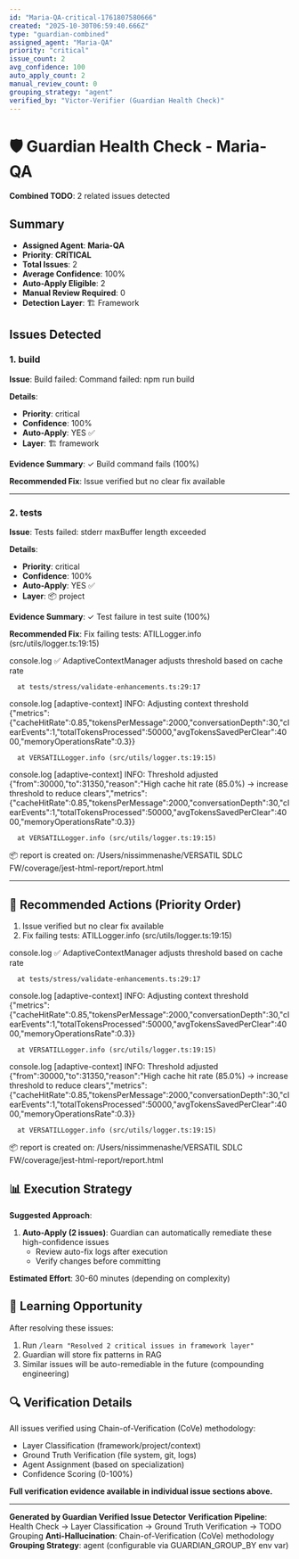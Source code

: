 ```yaml
---
id: "Maria-QA-critical-1761807580666"
created: "2025-10-30T06:59:40.666Z"
type: "guardian-combined"
assigned_agent: "Maria-QA"
priority: "critical"
issue_count: 2
avg_confidence: 100
auto_apply_count: 2
manual_review_count: 0
grouping_strategy: "agent"
verified_by: "Victor-Verifier (Guardian Health Check)"
---
```


# 🛡️ Guardian Health Check - Maria-QA

**Combined TODO**: 2 related issues detected

## Summary

- **Assigned Agent**: **Maria-QA**
- **Priority**: **CRITICAL**
- **Total Issues**: 2
- **Average Confidence**: 100%
- **Auto-Apply Eligible**: 2
- **Manual Review Required**: 0
- **Detection Layer**: 🏗️ Framework

## Issues Detected

### 1. build

**Issue**: Build failed: Command failed: npm run build


**Details**:
- **Priority**: critical
- **Confidence**: 100%
- **Auto-Apply**: YES ✅
- **Layer**: 🏗️ framework

**Evidence Summary**: ✓ Build command fails (100%)

**Recommended Fix**: Issue verified but no clear fix available

---

### 2. tests

**Issue**: Tests failed: stderr maxBuffer length exceeded

**Details**:
- **Priority**: critical
- **Confidence**: 100%
- **Auto-Apply**: YES ✅
- **Layer**: 📦 project

**Evidence Summary**: ✓ Test failure in test suite (100%)

**Recommended Fix**: Fix failing tests:
ATILLogger.info (src/utils/logger.ts:19:15)

  console.log
    ✅ AdaptiveContextManager adjusts threshold based on cache rate

      at tests/stress/validate-enhancements.ts:29:17

  console.log
    [adaptive-context] INFO: Adjusting context threshold {"metrics":{"cacheHitRate":0.85,"tokensPerMessage":2000,"conversationDepth":30,"clearEvents":1,"totalTokensProcessed":50000,"avgTokensSavedPerClear":4000,"memoryOperationsRate":0.3}}

      at VERSATILLogger.info (src/utils/logger.ts:19:15)

  console.log
    [adaptive-context] INFO: Threshold adjusted {"from":30000,"to":31350,"reason":"High cache hit rate (85.0%) → increase threshold to reduce clears","metrics":{"cacheHitRate":0.85,"tokensPerMessage":2000,"conversationDepth":30,"clearEvents":1,"totalTokensProcessed":50000,"avgTokensSavedPerClear":4000,"memoryOperationsRate":0.3}}

      at VERSATILLogger.info (src/utils/logger.ts:19:15)

📦 report is created on: /Users/nissimmenashe/VERSATIL SDLC FW/coverage/jest-html-report/report.html


---

## 🎯 Recommended Actions (Priority Order)

1. Issue verified but no clear fix available
2. Fix failing tests:
ATILLogger.info (src/utils/logger.ts:19:15)

  console.log
    ✅ AdaptiveContextManager adjusts threshold based on cache rate

      at tests/stress/validate-enhancements.ts:29:17

  console.log
    [adaptive-context] INFO: Adjusting context threshold {"metrics":{"cacheHitRate":0.85,"tokensPerMessage":2000,"conversationDepth":30,"clearEvents":1,"totalTokensProcessed":50000,"avgTokensSavedPerClear":4000,"memoryOperationsRate":0.3}}

      at VERSATILLogger.info (src/utils/logger.ts:19:15)

  console.log
    [adaptive-context] INFO: Threshold adjusted {"from":30000,"to":31350,"reason":"High cache hit rate (85.0%) → increase threshold to reduce clears","metrics":{"cacheHitRate":0.85,"tokensPerMessage":2000,"conversationDepth":30,"clearEvents":1,"totalTokensProcessed":50000,"avgTokensSavedPerClear":4000,"memoryOperationsRate":0.3}}

      at VERSATILLogger.info (src/utils/logger.ts:19:15)

📦 report is created on: /Users/nissimmenashe/VERSATIL SDLC FW/coverage/jest-html-report/report.html


## 📊 Execution Strategy

**Suggested Approach**:

1. **Auto-Apply (2 issues)**: Guardian can automatically remediate these high-confidence issues
   - Review auto-fix logs after execution
   - Verify changes before committing


**Estimated Effort**: 30-60 minutes (depending on complexity)

## 🧠 Learning Opportunity

After resolving these issues:
1. Run `/learn "Resolved 2 critical issues in framework layer"`
2. Guardian will store fix patterns in RAG
3. Similar issues will be auto-remediable in the future (compounding engineering)

## 🔍 Verification Details

All issues verified using Chain-of-Verification (CoVe) methodology:
- Layer Classification (framework/project/context)
- Ground Truth Verification (file system, git, logs)
- Agent Assignment (based on specialization)
- Confidence Scoring (0-100%)

**Full verification evidence available in individual issue sections above.**

---

**Generated by Guardian Verified Issue Detector**
**Verification Pipeline**: Health Check → Layer Classification → Ground Truth Verification → TODO Grouping
**Anti-Hallucination**: Chain-of-Verification (CoVe) methodology
**Grouping Strategy**: agent (configurable via GUARDIAN_GROUP_BY env var)
